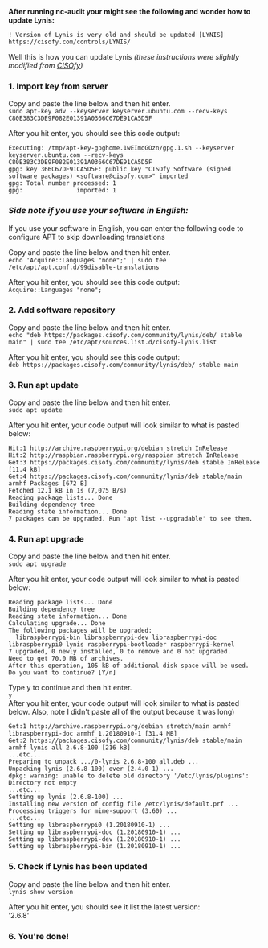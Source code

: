 **After running nc-audit your might see the following and wonder how to update Lynis:**

`! Version of Lynis is very old and should be updated [LYNIS] 
      https://cisofy.com/controls/LYNIS/`

Well this is how you can update Lynis _(these instructions were slightly modified from [CISOfy](https://packages.cisofy.com/community/#debian-ubuntu))_

### 1. Import key from server
Copy and paste the line below and then hit enter.<br>
`sudo apt-key adv --keyserver keyserver.ubuntu.com --recv-keys C80E383C3DE9F082E01391A0366C67DE91CA5D5F`

After you hit enter, you should see this code output:
```
Executing: /tmp/apt-key-gpghome.1wEImqGOzn/gpg.1.sh --keyserver keyserver.ubuntu.com --recv-keys C80E383C3DE9F082E01391A0366C67DE91CA5D5F
gpg: key 366C67DE91CA5D5F: public key "CISOfy Software (signed software packages) <software@cisofy.com>" imported
gpg: Total number processed: 1
gpg:               imported: 1
```

### _Side note if you use your software in English:_
If you use your software in English, you can enter the following code to configure APT to skip downloading translations<br>

Copy and paste the line below and then hit enter.<br>
`echo 'Acquire::Languages "none";' | sudo tee /etc/apt/apt.conf.d/99disable-translations`

After you hit enter, you should see this code output:<br>
`Acquire::Languages "none";`

### 2. Add software repository
Copy and paste the line below and then hit enter.<br>
`echo "deb https://packages.cisofy.com/community/lynis/deb/ stable main" | sudo tee /etc/apt/sources.list.d/cisofy-lynis.list`

After you hit enter, you should see this code output:<br>
`deb https://packages.cisofy.com/community/lynis/deb/ stable main`

### 3. Run apt update
Copy and paste the line below and then hit enter.<br>
`sudo apt update`

After you hit enter, your code output will look similar to what is pasted below:<br>
```
Hit:1 http://archive.raspberrypi.org/debian stretch InRelease
Hit:2 http://raspbian.raspberrypi.org/raspbian stretch InRelease
Get:3 https://packages.cisofy.com/community/lynis/deb stable InRelease [11.4 kB]
Get:4 https://packages.cisofy.com/community/lynis/deb stable/main armhf Packages [672 B]
Fetched 12.1 kB in 1s (7,075 B/s)
Reading package lists... Done
Building dependency tree       
Reading state information... Done
7 packages can be upgraded. Run 'apt list --upgradable' to see them.
```

### 4. Run apt upgrade
Copy and paste the line below and then hit enter.<br>
`sudo apt upgrade`

After you hit enter, your code output will look similar to what is pasted below:<br>
```
Reading package lists... Done
Building dependency tree       
Reading state information... Done
Calculating upgrade... Done
The following packages will be upgraded:
  libraspberrypi-bin libraspberrypi-dev libraspberrypi-doc libraspberrypi0 lynis raspberrypi-bootloader raspberrypi-kernel
7 upgraded, 0 newly installed, 0 to remove and 0 not upgraded.
Need to get 70.0 MB of archives.
After this operation, 105 kB of additional disk space will be used.
Do you want to continue? [Y/n]
```
Type y to continue and then hit enter.<br>
`y`
<br>After you hit enter, your code output will look similar to what is pasted below. Also, note I didn't paste all of the output because it was long)
```
Get:1 http://archive.raspberrypi.org/debian stretch/main armhf libraspberrypi-doc armhf 1.20180910-1 [31.4 MB]
Get:2 https://packages.cisofy.com/community/lynis/deb stable/main armhf lynis all 2.6.8-100 [216 kB]
...etc...
Preparing to unpack .../0-lynis_2.6.8-100_all.deb ...
Unpacking lynis (2.6.8-100) over (2.4.0-1) ...
dpkg: warning: unable to delete old directory '/etc/lynis/plugins': Directory not empty   
...etc...
Setting up lynis (2.6.8-100) ...
Installing new version of config file /etc/lynis/default.prf ...
Processing triggers for mime-support (3.60) ...
...etc...
Setting up libraspberrypi0 (1.20180910-1) ...
Setting up libraspberrypi-doc (1.20180910-1) ...
Setting up libraspberrypi-dev (1.20180910-1) ...
Setting up libraspberrypi-bin (1.20180910-1) ...
```

### 5. Check if Lynis has been updated
Copy and paste the line below and then hit enter.<br>
`lynis show version`

After you hit enter, you should see it list the latest version:<br>
'2.6.8'

### 6. You're done!

